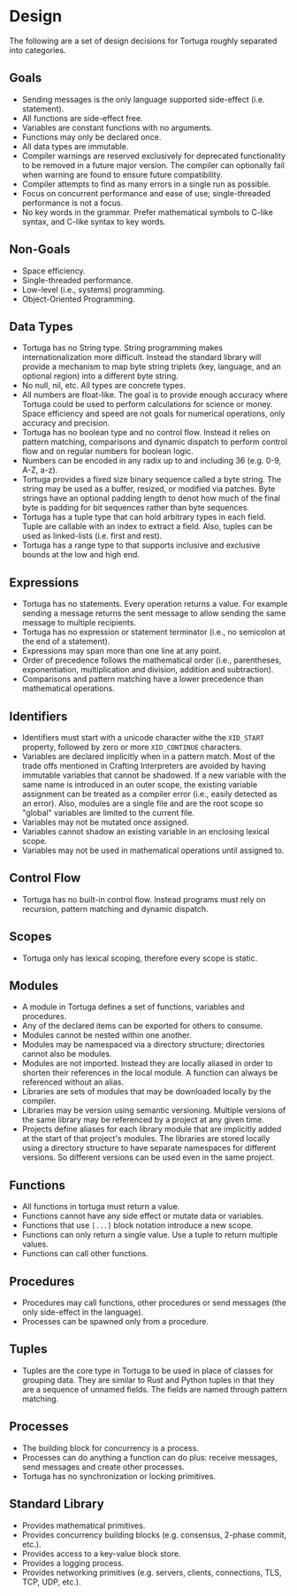 # Design
The following are a set of design decisions for Tortuga roughly separated into categories.

## Goals
- Sending messages is the only language supported side-effect (i.e. statement).
- All functions are side-effect free.
- Variables are constant functions with no arguments.
- Functions may only be declared once.
- All data types are immutable.
- Compiler warnings are reserved exclusively for deprecated functionality to be removed in a future major version. The compiler can optionally fail when warning are found to ensure future compatibility.
- Compiler attempts to find as many errors in a single run as possible.
- Focus on concurrent performance and ease of use; single-threaded performance is not a focus.
- No key words in the grammar. Prefer mathematical symbols to C-like syntax, and C-like syntax to key words.

## Non-Goals
- Space efficiency.
- Single-threaded performance.
- Low-level (i.e., systems) programming.
- Object-Oriented Programming.

##  Data Types
- Tortuga has no String type. String programming makes internationalization more difficult. Instead the standard library will provide a mechanism to map byte string triplets (key, language, and an optional region) into a different byte string.
- No null, nil, etc. All types are concrete types.
- All numbers are float-like. The goal is to provide enough accuracy where Tortuga could be used to perform calculations for science or money. Space efficiency and speed are not goals for numerical operations, only accuracy and precision.
- Tortuga has no boolean type and no control flow. Instead it relies on pattern matching, comparisons and dynamic dispatch to perform control flow and on regular numbers for boolean logic.
- Numbers can be encoded in any radix up to and including 36 (e.g. 0-9, A-Z, a-z).
- Tortuga provides a fixed size binary sequence called a byte string. The string may be used as a buffer, resized, or modified via patches. Byte strings have an optional padding length to denot how much of the final byte is padding for bit sequences rather than byte sequences.
- Tortuga has a tuple type that can hold arbitrary types in each field. Tuple are callable with an index to extract a field. Also, tuples can be used as linked-lists (i.e. first and rest).
- Tortuga has a range type to that supports inclusive and exclusive bounds at the low and high end.

## Expressions
- Tortuga has no statements. Every operation returns a value. For example sending a message returns the sent message to allow sending the same message to multiple recipients.
- Tortuga has no expression or statement terminator (i.e., no semicolon at the end of a statement).
- Expressions may span more than one line at any point.
- Order of precedence follows the mathematical order (i.e., parentheses, exponentiation, multiplication and division, addition and subtraction).
- Comparisons and pattern matching have a lower precedence than mathematical operations.

## Identifiers
- Identifiers must start with a unicode character withe the `XID_START` property, followed by zero or more `XID_CONTINUE` characters.
- Variables are declared implicitly when in a pattern match. Most of the trade offs mentioned in Crafting Interpreters are avoided by having immutable variables that cannot be shadowed. If a new variable with the same name is introduced in an outer scope, the existing variable assignment can be treated as a compiler error (i.e., easily detected as an error). Also, modules are a single file and are the root scope so "global" variables are limited to the current file.
- Variables may not be mutated once assigned.
- Variables cannot shadow an existing variable in an enclosing lexical scope.
- Variables may not be used in mathematical operations until assigned to.

## Control Flow
- Tortuga has no built-in control flow. Instead programs must rely on recursion, pattern matching and dynamic dispatch.

## Scopes
- Tortuga only has lexical scoping, therefore every scope is static.

## Modules
- A module in Tortuga defines a set of functions, variables and procedures.
- Any of the declared items can be exported for others to consume.
- Modules cannot be nested within one another.
- Modules may be namespaced via a directory structure; directories cannot also be modules.
- Modules are not imported. Instead they are locally aliased in order to shorten their references in the local module. A function can always be referenced without an alias.
- Libraries are sets of modules that may be downloaded locally by the compiler.
- Libraries may be version using semantic versioning. Multiple versions of the same library may be referenced by a project at any given time.
- Projects define aliases for each library module that are implicitly added at the start of that project's modules. The libraries are stored locally using a directory structure to have separate namespaces for different versions. So different versions can be used even in the same project.

## Functions
- All functions in tortuga must return a value.
- Functions cannot have any side effect or mutate data or variables.
- Functions that use `[...]` block notation introduce a new scope.
- Functions can only return a single value. Use a tuple to return multiple values.
- Functions can call other functions.

## Procedures
- Procedures may call functions, other procedures or send messages (the only side-effect in the language).
- Processes can be spawned only from a procedure.

## Tuples
- Tuples are the core type in Tortuga to be used in place of classes for grouping data. They are similar to Rust and Python tuples in that they are a sequence of unnamed fields. The fields are named through pattern matching.

## Processes
- The building block for concurrency is a process.
- Processes can do anything a function can do plus: receive messages, send messages and create other processes.
- Tortuga has no synchronization or locking primitives.

## Standard Library
- Provides mathematical primitives.
- Provides concurrency building blocks (e.g. consensus, 2-phase commit, etc.).
- Provides access to a key-value block store.
- Provides a logging process.
- Provides networking primitives (e.g. servers, clients, connections, TLS, TCP, UDP, etc.).
